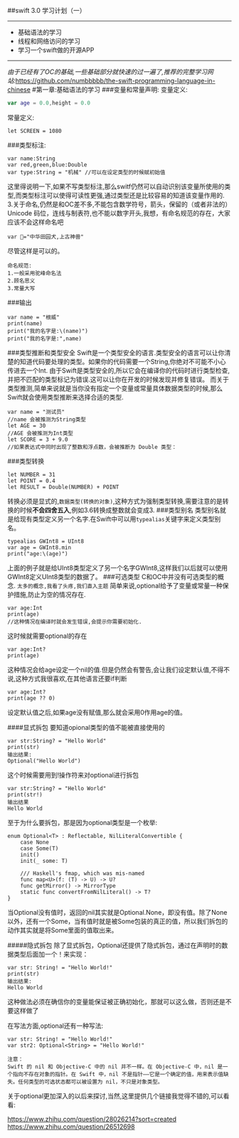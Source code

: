 ##swift 3.0 学习计划（一）
***
* 基础语法的学习
* 线程和网络访问的学习
* 学习一个swift做的开源APP

***
*由于已经有了OC的基础,一些基础部分就快速的过一遍了,推荐的完整学习网站:*<https://github.com/numbbbbb/the-swift-programming-language-in-chinese>
#第一章:基础语法的学习
###变量和常量声明:
变量定义:
```swift
var age = 0.0,height = 0.0
```
常量定义:
```
let SCREEN = 1080
```
###类型标注:

```
var name:String
var red,green,blue:Double
var type:String = "机械" //可以在设定类型的时候赋初始值

```
这里得说明一下,如果不写类型标注,那么switf仍然可以自动识别该变量所使用的类型,而类型标注可以使得可读性更强,通过类型还是比较容易的知道该变量作用的.
3.关于命名,仍然是和OC差不多,不能包含数学符号，箭头，保留的（或者非法的）Unicode 码位，连线与制表符,也不能以数字开头,我想，有命名规范的存在，大家应该不会这样命名吧
```
var 🐶="中华田园犬,上古神兽"
```
尽管这样是可以的。
```
命名规范:
1.一般采用驼峰命名法
2.顾名思义
3.常量大写
```
###输出
```
var name = "根威"
print(name)
print("我的名字是:\(name)")
print("我的名字是:",name)
```
###类型推断和类型安全
Swift是一个类型安全的语言.类型安全的语言可以让你清楚的知道代码要处理的类型。如果你的代码需要一个String,你绝对不可能不小心传进去一个Int.
由于Swift是类型安全的,所以它会在编译你的代码时进行类型检查,并把不匹配的类型标记为错误.这可以让你在开发的时候发现并修复错误。
而关于类型推测,简单来说就是当你没有指定一个变量或常量具体数据类型的时候,那么Swift就会使用类型推断来选择合适的类型.
```
var name = "测试员"
//name 会被推测为String类型
let AGE = 30
//AGE 会被推测为Int类型
let SCORE = 3 + 9.0
//如果表达式中同时出现了整数和浮点数，会被推断为 Double 类型：
```
###类型转换
```
let NUMBER = 31
let POINT = 0.4
let RESULT = Double(NUMBER) + POINT
```
转换必须是显式的,`数据类型(转换的对象)`,这种方式为强制类型转换,需要注意的是转换的时候**不会四舍五入**,例如3.6转换成整数就会变成3.
###类型别名
类型别名就是给现有类型定义另一个名字.在Swift中可以用`typealias`关键字来定义类型别名。
```
typealias GWInt8 = UInt8
var age = GWInt8.min
print("age:\(age)")
```
上面的例子就是给UInt8类型定义了另一个名字GWInt8,这样我们以后就可以使用GWInt8定义UInt8类型的数据了。
###可选类型
C和OC中并没有可选类型的概念.
`太多的概念,我看了头疼,我们直入主题`
简单来说,optional给予了变量或常量一种保护措施,防止为空的情况存在.
```
var age:Int
print(age)
//这种情况在编译时就会发生错误,会提示你需要初始化.
```
这时候就需要optional的存在
```
var age:Int?
print(age)
```
这种情况会给age设定一个nil的值.但是仍然会有警告,会让我们设定默认值,不得不说,这种方式我很喜欢,在其他语言还要if判断
```
var age:Int?
print(age ?? 0)
```
设定默认值之后,如果age没有赋值,那么就会采用0作用age的值。

####显式拆包
要知道opional类型的值不能被直接使用的
```
var str:String? = "Hello World"
print(str)
输出结果:
Optional("Hello World")
```
这个时候需要用到!操作符来对optional进行拆包
```
var str:String? = "Hello World"
print(str!)
输出结果
Hello World
```
至于为什么要拆包，那是因为optional类型是一个枚举:
```
enum Optional<T> : Reflectable, NilLiteralConvertible {
    case None
    case Some(T)
    init()
    init(_ some: T)

    /// Haskell's fmap, which was mis-named
    func map<U>(f: (T) -> U) -> U?
    func getMirror() -> MirrorType
    static func convertFromNilLiteral() -> T?
}
```
当Optional没有值时，返回的nil其实就是Optional.None，即没有值。除了None以外，还有一个Some，当有值时就是被Some<T>包装的真正的值，所以我们拆包的动作其实就是将Some里面的值取出来。

#####隐式拆包
除了显式拆包，Optional还提供了隐式拆包，通过在声明时的数据类型后面加一个！来实现：
```
var str: String! = "Hello World!"
print(str)
输出结果:
Hello World
```
这种做法必须在确信你的变量能保证被正确初始化，那就可以这么做，否则还是不要这样做了

在写法方面,optional还有一种写法:
```
var str: String! = "Hello World!"
var str2: Optional<String> = "Hello World!"
```

```
注意：
Swift 的 nil 和 Objective-C 中的 nil 并不一样。在 Objective-C 中，nil 是一个指向不存在对象的指针。在 Swift 中，nil 不是指针——它是一个确定的值，用来表示值缺失。任何类型的可选状态都可以被设置为 nil，不只是对象类型。
```

关于optional更加深入的以后来探讨,当然,这里提供几个链接我觉得不错的,可以看看:

<https://www.zhihu.com/question/28026214?sort=created>
<https://www.zhihu.com/question/26512698>





